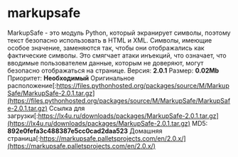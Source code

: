# markupsafe
MarkupSafe - это модуль Python, который экранирует символы, поэтому текст безопасно использовать в HTML и XML. Символы, имеющие особое значение, заменяются так, чтобы они отображались как фактические символы. Это смягчает атаки инъекций, что означает, что вводимые пользователем данные, которым не доверяют, могут безопасно отображаться на странице.
Версия: **2.0.1**
Размер: **0.02Mb**
Приоритет: **Необходимый**
Оригинальное расположение[:https://files.pythonhosted.org/packages/source/M/MarkupSafe/MarkupSafe-2.0.1.tar.gz](https://files.pythonhosted.org/packages/source/M/MarkupSafe/MarkupSafe-2.0.1.tar.gz)
Ссылка для загрузки[:https://lx4u.ru/downloads/packages/MarkupSafe-2.0.1.tar.gz](https://lx4u.ru/downloads/packages/MarkupSafe-2.0.1.tar.gz)
MD5: **892e0fefa3c488387e5cc0cad2daa523**
Домашняя страница[:https://markupsafe.palletsprojects.com/en/2.0.x/](https://markupsafe.palletsprojects.com/en/2.0.x/)